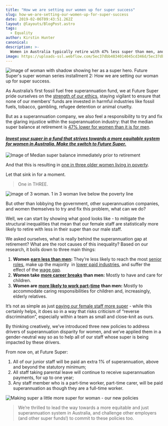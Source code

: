 ```yaml
---
title: "How we are setting our women up for super success"
slug: how-we-are-setting-our-women-up-for-super-success
date: 2019-02-06T09:43:51.262Z
layout: @layouts/BlogPost.astro
tags:
  - Equality
author: Kirstin Hunter
canonical:
description: >-
  Women in Australia typically retire with 47% less super than men, and we're proud to be doing our bit to make sure that's not going to be true for our female staff.
image: https://uploads-ssl.webflow.com/5ec37dbb4834014045cd346d/5ec37dbc4834013d8ecd3e2c_Super%20women%20-%20our%20policies%20-%20main%20(1).jpg
---
```


![image of woman with shadow showing her as a super hero. Future Super's super woman series installment 2: How we are setting our woman up for super success. ](<https://uploads-ssl.webflow.com/5ec37dbb4834014045cd346d/5ec37dbc4834013d8ecd3e2c_Super%20women%20-%20our%20policies%20-%20main%20(1).jpg>)

As Australia’s first fossil fuel free superannuation fund, we at Future Super pride ourselves on the [strength of our ethics](https://www.myfuturesuper.com.au/ethicalscreens), staying vigilant to ensure that none of our members’ funds are invested in harmful industries like fossil fuels, tobacco, gambling, refugee detention or animal cruelty.

But as a superannuation company, we also feel a responsibility to try and fix the glaring injustice within the superannuation industry: that the median super balance at retirement is [47% lower for women than it is for men](http://www.asu.asn.au/documents/doc_download/1232-not-so-super-for-women-superannuation-and-women-s-retirement-outcomes-by-asu-per-capita-august-2017-version).

#### *[Invest your super in a fund that strives towards a more equitable system for women in Australia. Make the switch to Future Super.](https://join.myfuturesuper.com.au/)* 

![Image of Median super balance immediately prior to retirement](<https://uploads-ssl.webflow.com/5ec37dbb4834014045cd346d/5ec37dbc4834010346cd3dd0_5c1443dba8083847760d223e_Super%20retirement%20gap%20(1).png>)

And that this is resulting in [one in three older women living in poverty](http://australianageingagenda.com.au/2016/03/09/one-in-three-older-women-living-in-income-poverty-in-australia-study/).

Let that sink in for a moment.

> One in THREE.

![image of 3 woman. 1 in 3 woman live below the poverty line](<https://uploads-ssl.webflow.com/5ec37dbb4834014045cd346d/5ec37dbc4834012f84cd3dfc_5c1443dba808387ff10d220a_1-in-3%20women%20under%20poverty%20line%20(1).png>)

But other than lobbying the government, other superannuation companies, and women themselves to try and fix this problem, what can we do?

Well, we can start by showing what good looks like - to mitigate the structural inequalities that mean that our female staff are statistically more likely to retire with less in their super than our male staff.

We asked ourselves, what is really behind the superannuation gap at retirement? What are the root causes of this inequality? Based on our research, it boils down to three main things:

1.  **Women** [**earn less than men**](https://www.pwc.com.au/press-room/2017/2017-the-gender-pay-gap-a-forty-year-problem-to-solve-across-the-oecd-mar17.html)**:** They’re less likely to reach the most [senior roles](http://www.abc.net.au/news/2017-03-08/fewer-women-ceos-than-men-named-john/8327938), make up the majority  in [lower paid industries](https://www.mamamia.com.au/highest-paid-jobs-in-australia/), and suffer the effect of the [wage gap](http://www.smh.com.au/money/planning/the-bestpaid-jobs-have-the-biggest-gender-pay-gaps-20170302-gup0c7.html).
2.  **Women take** [**more career breaks**](<http://www.abs.gov.au/ausstats/abs@.nsf/Lookup/by%20Subject/4125.0~Sep%202017~Media%20Release~One%20in%2020%20dads%20take%20primary%20parental%20leave%20(Media%20Release)~11>) **than men:** Mostly to have and care for children.
3.  **Women are** [**more likely to work part-time**](https://www.wgea.gov.au/sites/default/files/Stats_at_a_Glance.pdf) **than men:** Mostly to accommodate caring responsibilities for children and, increasingly, elderly relatives.

It’s not as simple as just [paying our female staff more super](http://www.women.anz.com/at-anz/we-are-bridging-the-super-gap) \- while this certainly helps, it does so in a way that risks criticism of “reverse discrimination”, especially within a team as small and close-knit as ours.

By thinking creatively, we’ve introduced three new policies to address drivers of superannuation disparity for women, and we’ve applied them in a gender-neutral way so as to help all of our staff whose super is being impacted by these drivers.

From now on, at Future Super:

1.  All of our junior staff will be paid an extra 1% of superannuation, above and beyond the statutory minimum;
2.  All staff taking parental leave will continue to receive superannuation payments, for up to one year;
3.  Any staff member who is a part-time worker, part-time carer, will be paid superannuation as though they are a full-time worker.

![Making super a little more super for woman - our new policies](<https://uploads-ssl.webflow.com/5ec37dbb4834014045cd346d/5ec37dbc4834014d62cd3df2_5c1443dba8083884670d225d_New%20women%20super%20policies%20(1).png>)

> We’re thrilled to lead the way towards a more equitable and just superannuation system in Australia, and challenge other employers (and other super funds!) to commit to these policies too.
